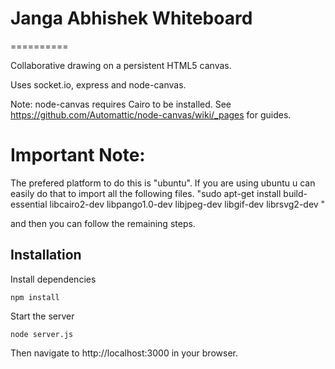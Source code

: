 # Janga Abhishek Whiteboard
==========

Collaborative drawing on a persistent HTML5 canvas.

Uses socket.io, express and node-canvas.

Note: node-canvas requires Cairo to be installed. See https://github.com/Automattic/node-canvas/wiki/_pages for guides.


# Important Note:
The prefered platform to do this is "ubuntu". If you are using ubuntu u can easily do that to import all the following files.
 "sudo apt-get install build-essential libcairo2-dev libpango1.0-dev libjpeg-dev libgif-dev librsvg2-dev "


and then you can follow the remaining steps.


Installation
------------
Install dependencies

    npm install
    
Start the server

    node server.js
  
Then navigate to http://localhost:3000 in your browser.

